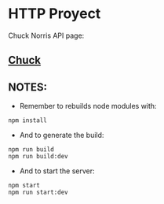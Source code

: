 # HTTP Proyect

Chuck Norris API page:
## [Chuck](https://api.chucknorris.io/)

## NOTES:

- Remember to rebuilds node modules with:

~~~
npm install
~~~

- And to generate the build:

~~~
npm run build
npm run build:dev
~~~

- And to start the server:

~~~
npm start
npm run start:dev
~~~